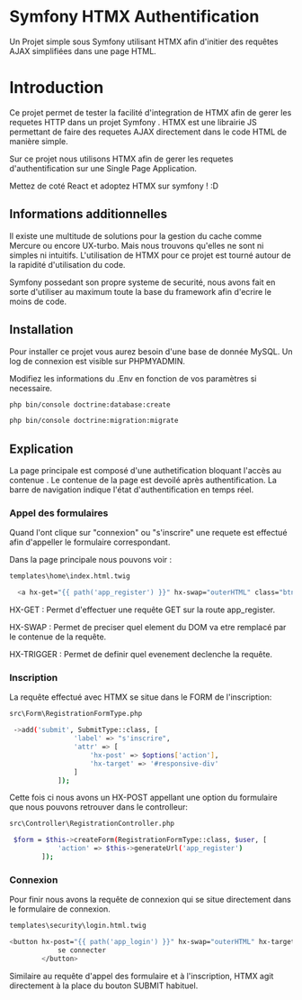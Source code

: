 # Symfony HTMX Authentification
Un Projet simple sous Symfony utilisant HTMX afin d'initier des requêtes AJAX simplifiées dans une page HTML.



# Introduction

Ce projet permet de tester la facilité d'integration de HTMX afin de gerer les requetes HTTP dans un projet Symfony . HTMX est une librairie JS permettant de faire des requetes AJAX directement dans le code HTML de manière simple.

Sur ce projet nous utilisons HTMX afin de gerer les requetes d'authentification sur une Single Page Application.

Mettez de coté React et adoptez HTMX sur symfony ! :D

## Informations additionnelles

Il existe une multitude de solutions pour la gestion du cache comme Mercure ou encore UX-turbo. Mais nous trouvons qu'elles ne sont ni simples ni intuitifs. L'utilisation de HTMX pour ce projet est tourné autour de la rapidité d'utilisation du code.


Symfony possedant son propre systeme de securité, nous avons fait en sorte d'utiliser au maximum toute la base du framework afin d'ecrire le moins de code.





## Installation

Pour installer ce projet vous aurez besoin d'une base de donnée MySQL. Un log de connexion est visible sur PHPMYADMIN.

Modifiez les informations du .Env en fonction de vos paramètres si necessaire.


```bash
php bin/console doctrine:database:create
```
```bash
php bin/console doctrine:migration:migrate
```

## Explication

La page principale est composé d'une authetification bloquant l'accès au contenue . Le contenue de la page est devoilé après authentification. 
La barre de navigation indique l'état d'authentification en temps réel.



### Appel des formulaires


Quand l'ont clique sur "connexion" ou "s'inscrire" une requete est effectué afin d'appeller le formulaire correspondant. 

Dans la page principale nous pouvons voir :


```bash
templates\home\index.html.twig

  <a hx-get="{{ path('app_register') }}" hx-swap="outerHTML" class="btn btn-secondary" hx-trigger="click">s'inscrire</a>
```

HX-GET : Permet d'effectuer une requête GET sur la route app_register.

HX-SWAP : Permet de preciser quel element du DOM va etre remplacé par le contenue de la requête.

HX-TRIGGER : Permet de definir quel evenement declenche la requête.


### Inscription


La requête effectué avec HTMX se situe dans le FORM de l'inscription:


```bash
src\Form\RegistrationFormType.php

 ->add('submit', SubmitType::class, [
                'label' => "s'inscrire",
                'attr' => [
                    'hx-post' => $options['action'],
                    'hx-target' => '#responsive-div'
                ]
            ]);
```

Cette fois ci nous avons un HX-POST appellant une option du formulaire que nous pouvons retrouver dans le controlleur:

```bash
src\Controller\RegistrationController.php

 $form = $this->createForm(RegistrationFormType::class, $user, [
            'action' => $this->generateUrl('app_register')
        ]);
```

### Connexion


Pour finir nous avons la requête de connexion qui se situe directement dans le formulaire de connexion.


```bash
templates\security\login.html.twig

<button hx-post="{{ path('app_login') }}" hx-swap="outerHTML" hx-target="#responsive-div" class="btn btn-primary" type="submit">
			se connecter
		</button>
```

Similaire au requête d'appel des formulaire et à l'inscription,  HTMX agit directement à la place du bouton SUBMIT habituel.



